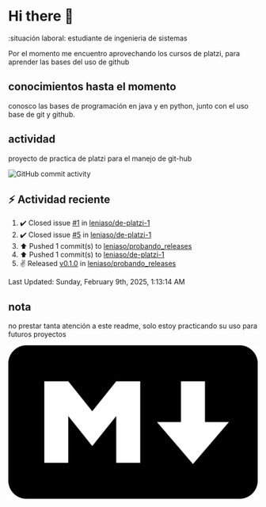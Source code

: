 # Hi there 👋

:situación laboral: estudiante de ingenieria de sistemas

Por el momento me encuentro aprovechando los cursos de platzi, para aprender las bases del uso de github

## conocimientos hasta el momento

conosco las bases de programación en java y en python, junto con el uso base de git y github.


## actividad 

proyecto de practica de platzi para el manejo de git-hub

![GitHub commit activity](https://img.shields.io/github/commit-activity/m/leniaso/de-platzi-1)



## :zap: Actividad reciente
<!--RECENT_ACTIVITY:start-->
1. ✔️ Closed issue [#1](https://github.com/leniaso/de-platzi-1/issues/1) in [leniaso/de-platzi-1](https://github.com/leniaso/de-platzi-1)<br>
2. ✔️ Closed issue [#5](https://github.com/leniaso/de-platzi-1/issues/5) in [leniaso/de-platzi-1](https://github.com/leniaso/de-platzi-1)<br>
3. ⬆️ Pushed 1 commit(s) to [leniaso/probando_releases](https://github.com/leniaso/probando_releases)<br>
4. ⬆️ Pushed 1 commit(s) to [leniaso/de-platzi-1](https://github.com/leniaso/de-platzi-1)<br>
5. ✌️ Released [v0.1.0](https://github.com/leniaso/probando_releases/releases/tag/v0.1.0) in [leniaso/probando_releases](https://github.com/leniaso/probando_releases)<br>
<!--RECENT_ACTIVITY:end-->
<!--RECENT_ACTIVITY:last_update-->
Last Updated: Sunday, February 9th, 2025, 1:13:14 AM
<!--RECENT_ACTIVITY:last_update_end-->

## nota

no prestar tanta atención a este readme, solo estoy practicando su uso para futuros proyectos

![Markdown page](/images/markdown-image.png)
